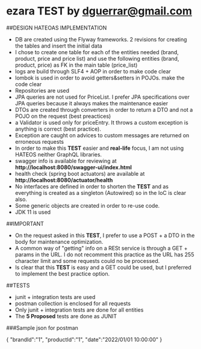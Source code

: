 # ezara TEST by dguerrar@gmail.com

##DESIGN  HATEOAS IMPLEMENTATION
- DB are created using the Flyway frameworks. 2 revisions for creating the tables and insert the initial data
- I chose to create one table for each of the entities needed (brand, product, price and price list) and use the following entities (brand, product, price) as FK in the main table (price_list)
- logs are build through SLF4 +  AOP in order to make code clear
- lombok is used in order to avoid getters&setters in POJOs. make the code clear
- Repositories are used
- JPA queries are not used for PriceList. I prefer JPA specifications over JPA queries because it always makes the maintenance easier
- DTOs are created through converters in order to return a DTO and not a POJO on the request (best preactices)
- a Validator is used only for priceEntry. It throws a custom exception is anything is correct (best practice).
- Exception are caught on advices to custom messages are returned on erroneous requests
- In order to make this **TEST** easier and **real-life** focus, I am not using HATEOS neither GraphQL libraries.
- swagger info is available for reviewing at **http://localhost:8080/swagger-ui/index.html**
- health check (spring boot actuators) are available at **http://localhost:8080/actuator/health**
- No interfaces are defined in order to shorten the **TEST** and as everything is created as a singleton (Autowired) so in the IoC is clear also. 
- Some generic objects are created in order to re-use code.
- JDK 11 is used

##IMPORTANT
- On the request asked in this **TEST**, I prefer to use a POST + a DTO in the body for maintenance optimization.
- A common way of "getting" info on a RESt service is through a GET + params in the URL. I do not recomment this practice as the URL has 255 character limit and some requests could no be processed.
- Is clear that this **TEST** is easy and a GET could be used, but I preferred to implement the best practice option.


##TESTS
- junit + integration tests are used
- postman collection is enclosed for all requests
- Only junit + integration tests are done for all entities
- The **5 Proposed** tests are done as JUNIT

###Sample json for postman

{
"brandId":"1",
"productId":"1",
"date":"2022/01/01 10:00:00"
}
